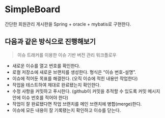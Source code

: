 # SimpleBoard  
간단한 회원관리 게시판을 Spring + oracle + mybatis로 구현한다.  


## 다음과 같은 방식으로 진행해보기  
> 이슈 트래커를 이용한 이슈 기반 버전 관리 워크플로우  

- 새로운 이슈를 열고 번호를 확인한다.  
- 로컬 저장소에 새로운 브랜치를 생성한다. 형식은 “이슈 번호-설명”.  
- 이슈에 적어둔 목표를 해결한다. (오직 이슈에 적힌 내용만 작업한다)  
- 작업을 테스트하여 제대로 완료됐는지 확인한다.  
- 수정 사항을 커밋하고 푸시한다. (github이 커밋을 추적할 수 있도록 커밋 메시지 안에 이슈 번호를 적어야 한다)  
- 작업이 잘 완료됐다면 작업 브랜치를 메인 브랜치에 병합(merge)한다.  
- 이슈에 모든 내용이 잘 기록됐는지 확인하고 이슈를 닫는다.  


